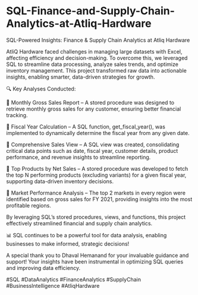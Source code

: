 # SQL-Finance-and-Supply-Chain-Analytics-at-Atliq-Hardware

SQL-Powered Insights: Finance & Supply Chain Analytics at Atliq Hardware

AtliQ Hardware faced challenges in managing large datasets with Excel, affecting efficiency and decision-making. To overcome this, we leveraged SQL to streamline data processing, analyze sales trends, and optimize inventory management. This project transformed raw data into actionable insights, enabling smarter, data-driven strategies for growth.

🔍 Key Analyses Conducted:

📌 Monthly Gross Sales Report – A stored procedure was designed to retrieve monthly gross sales for any customer, ensuring better financial tracking.

📌 Fiscal Year Calculation – A SQL function, get_fiscal_year(), was implemented to dynamically determine the fiscal year from any given date.

📌 Comprehensive Sales View – A SQL view was created, consolidating critical data points such as date, fiscal year, customer details, product performance, and revenue insights to streamline reporting.

📌 Top Products by Net Sales – A stored procedure was developed to fetch the top N performing products (excluding variants) for a given fiscal year, supporting data-driven inventory decisions.

📌 Market Performance Analysis – The top 2 markets in every region were identified based on gross sales for FY 2021, providing insights into the most profitable regions.

By leveraging SQL’s stored procedures, views, and functions, this project effectively streamlined financial and supply chain analytics.

📊 SQL continues to be a powerful tool for data analysis, enabling businesses to make informed, strategic decisions!

A special thank you to Dhaval Hemanand for your invaluable guidance and support! Your insights have been instrumental in optimizing SQL queries and improving data efficiency.

#SQL #DataAnalytics #FinanceAnalytics #SupplyChain #BusinessIntelligence #AtliqHardware

